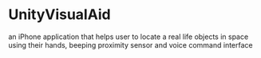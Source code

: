 # UnityVisualAid
an iPhone application that helps user to locate a real life objects in space using their hands, beeping proximity sensor and voice command interface
